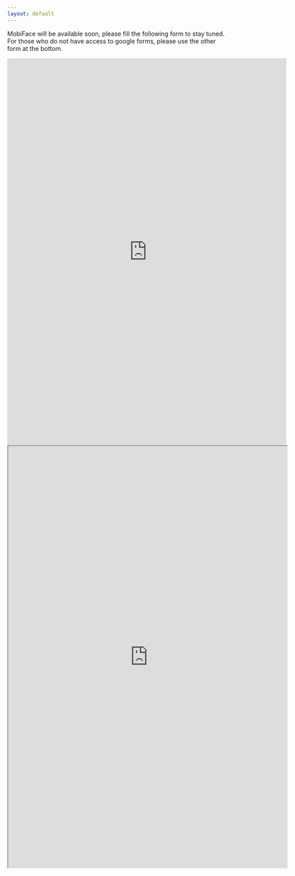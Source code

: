 ```yaml
---
layout: default
---
```


MobiFace will be available soon, please fill the following form to stay tuned.  
For those who do not have access to google forms, please use the other form at the bottom.

<div class="iframe-container">
<iframe src="https://docs.google.com/forms/d/e/1FAIpQLSfT817ndiYYBElMxrLhMm5yii16PrBGsYeslETUgLiXl974gg/viewform?embedded=true" width="640" height="886" frameborder="0" marginheight="0" marginwidth="0" allowfullscreen>Loading...</iframe>
</div>
<div class="iframe-container">
<iframe height="966" width="640" src="https://wj.qq.com/s/2713056/9e8c/" allowfullscreen>Loading... </iframe>
</div>


